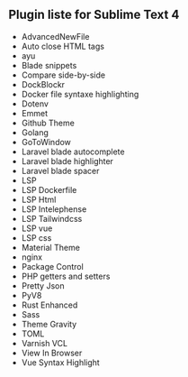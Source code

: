 ## Plugin liste for Sublime Text 4

- AdvancedNewFile
- Auto close HTML tags
- ayu
- Blade snippets
- Compare side-by-side
- DockBlockr
- Docker file syntaxe highlighting
- Dotenv
- Emmet
- Github Theme
- Golang
- GoToWindow
- Laravel blade autocomplete
- Laravel blade highlighter
- Laravel blade spacer
- LSP
- LSP Dockerfile
- LSP Html
- LSP Intelephense
- LSP Tailwindcss
- LSP vue
- LSP css
- Material Theme
- nginx
- Package Control
- PHP getters and setters
- Pretty Json
- PyV8
- Rust Enhanced
- Sass
- Theme Gravity
- TOML
- Varnish VCL
- View In Browser
- Vue Syntax Highlight
